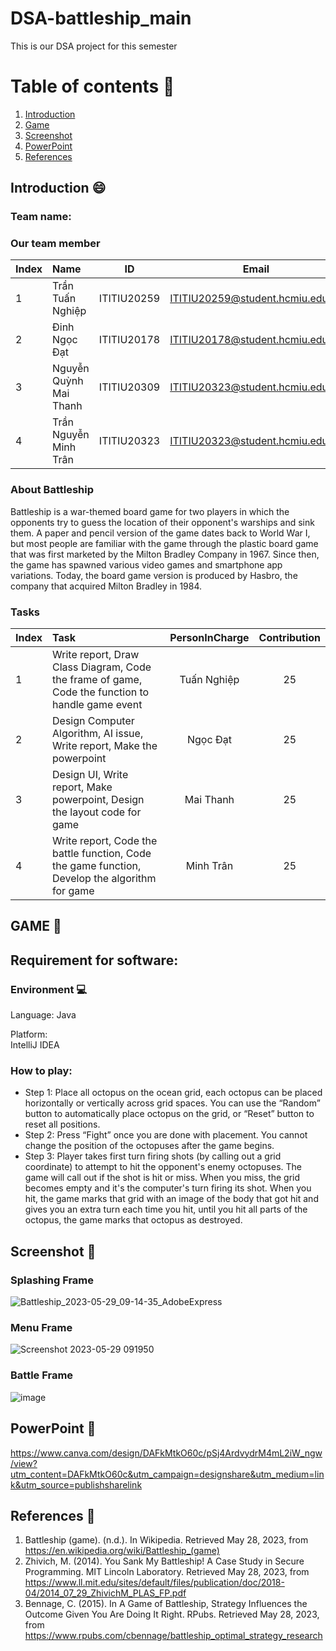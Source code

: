 # DSA-battleship_main
This is our DSA project for this semester

# Table of contents :round_pushpin:  

1. [Introduction](#Introduction)
2. [Game](#Game)
3. [Screenshot](#Screenshot)
4. [PowerPoint](#PowerPoint)
5. [References](#References)

## Introduction <a name="Introduction"></a> :smile:
### Team name:
### Our team member
| Index | Name                   |     ID      |              Email               |              
|:------|:-----------------------|:-----------:|:--------------------------------:|
| 1     | Trần Tuấn Nghiệp | ITITIU20259 | ITITIU20259@student.hcmiu.edu.vn |
| 2     | Đinh Ngọc Đạt | ITITIU20178 | ITITIU20178@student.hcmiu.edu.vn |            
| 3     | Nguyễn Quỳnh Mai Thanh         | ITITIU20309 | ITITIU20323@student.hcmiu.edu.vn | 
| 4     | Trần Nguyễn Minh Trân    | ITITIU20323 | ITITIU20323@student.hcmiu.edu.vn | 

### About Battleship
Battleship is a war-themed board game for two players in which the opponents try to guess the location of their opponent's warships and sink them. A paper and pencil version of the game dates back to World War I, but most people are familiar with the game through the plastic board game that was first marketed by the Milton Bradley Company in 1967. Since then, the game has spawned various video games and smartphone app variations. Today, the board game version is produced by Hasbro, the company that acquired Milton Bradley in 1984. 

### Tasks  
| Index | Task                                                         | PersonInCharge | Contribution |
|:------|:-------------------------------------------------------------|:--------------:|:------------:|
| 1     | Write report, Draw Class Diagram, Code the frame of game, Code the function to handle game event      |   Tuấn Nghiệp    |          25      |
| 2     | Design Computer Algorithm, AI issue, Write report, Make the powerpoint           |   Ngọc Đạt   |          25      |
| 3     | Design UI, Write report, Make powerpoint, Design the layout code for game  |   Mai Thanh    |      25          |
| 4     | Write report, Code the battle function, Code the game function, Develop the algorithm for game |     Minh Trân     |          25      |  

## GAME <a name="Game"></a> :rocket:
## Requirement for software:  

### Environment :computer:
Language: Java

Platform:   
IntelliJ IDEA  

### How to play:  
- Step 1: Place all octopus on the ocean grid, each octopus can be placed horizontally or vertically across grid spaces. You can use the “Random” button to automatically place octopus on the grid, or “Reset” button to reset all positions.
- Step 2: Press “Fight” once you are done with placement. You cannot change the position of the octopuses after the game begins.
- Step 3: Player takes first turn firing shots (by calling out a grid coordinate) to attempt to hit the opponent's enemy octopuses. The game will call out if the shot is hit or miss. When you miss, the grid becomes empty and it's the computer's turn firing its shot. When you hit, the game marks that grid with an image of the body that got hit and gives you an extra turn each time you hit, until you hit all parts of the octopus, the game marks that octopus as destroyed.

## Screenshot <a name="Screenshot"></a> :star2:
### Splashing Frame
![Battleship_2023-05-29_09-14-35_AdobeExpress](https://github.com/TuanNghiep/DSA-battleship/assets/91582358/c69aa529-b57e-4aa5-b2af-5f1f2ef9e26a)

### Menu Frame
![Screenshot 2023-05-29 091950](https://github.com/TuanNghiep/DSA-battleship/assets/91582358/388c6e28-a427-4722-96de-cde473ad5d42)

### Battle Frame
![image](https://github.com/TuanNghiep/DSA-battleship/assets/91582358/b0f21b90-9751-41e4-85b3-57434b858038)

## PowerPoint <a name="PowerPoint"></a> 📖
https://www.canva.com/design/DAFkMtkO60c/pSj4ArdvydrM4mL2iW_ngw/view?utm_content=DAFkMtkO60c&utm_campaign=designshare&utm_medium=link&utm_source=publishsharelink

## References <a name="References"></a> :book:
1. Battleship (game). (n.d.). In Wikipedia. Retrieved May 28, 2023, from https://en.wikipedia.org/wiki/Battleship_(game)
2. Zhivich, M. (2014). You Sank My Battleship! A Case Study in Secure Programming. MIT Lincoln Laboratory. Retrieved May 28, 2023, from https://www.ll.mit.edu/sites/default/files/publication/doc/2018-04/2014_07_29_ZhivichM_PLAS_FP.pdf
3. Bennage, C. (2015). In A Game of Battleship, Strategy Influences the Outcome Given You Are Doing It Right. RPubs. Retrieved May 28, 2023, from https://www.rpubs.com/cbennage/battleship_optimal_strategy_research



